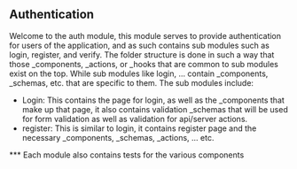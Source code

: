 ## Authentication

Welcome to the auth module, this module serves to provide authentication for users of the application, and as such contains sub modules such as login, register, and verify. The folder structure is done in such a way that those \_components, \_actions, or \_hooks that are common to sub modules exist on the top. While sub modules like login, ... contain \_components, \_schemas, etc. that are specific to them. The sub modules include:

- Login: This contains the page for login, as well as the \_components that make up that page, it also contains validation \_schemas that will be used for form validation as well as validation for api/server actions.
- register: This is similar to login, it contains register page and the necessary \_components, \_schemas, \_actions, ... etc.

\*\*\* Each module also contains tests for the various components

